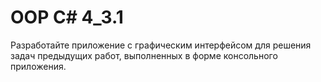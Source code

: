 # OOP C# 4_3.1
Разработайте приложение с графическим интерфейсом для решения задач предыдущих работ, выполненных в форме консольного приложения.

